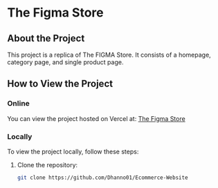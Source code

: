 # The Figma Store

## About the Project

This project is a replica of The FIGMA Store. It consists of a homepage, category page, and single product page.

## How to View the Project

### Online

You can view the project hosted on Vercel at: [The Figma Store](https://ecommerce-omega-lyart.vercel.app/)

### Locally

To view the project locally, follow these steps:

1. Clone the repository:

   ```sh
   git clone https://github.com/Dhanno01/Ecommerce-Website
